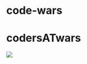 # code-wars
# codersATwars

![](https://github.com/Theophelus/codersATwars/blob/master/githubimages22.jpg)
